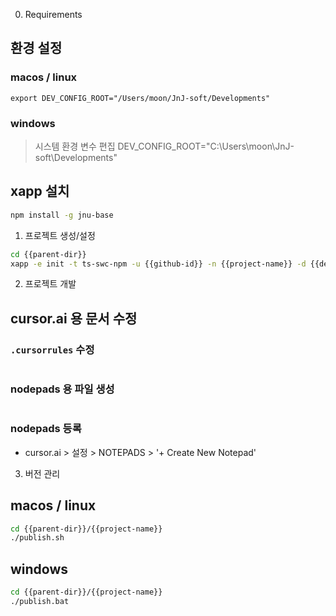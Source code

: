 0. Requirements

## 환경 설정

### macos / linux
```ini:~/.zshrc
export DEV_CONFIG_ROOT="/Users/moon/JnJ-soft/Developments"
```

### windows
> 시스템 환경 변수 편집
DEV_CONFIG_ROOT="C:\Users\moon\JnJ-soft\Developments"


## xapp 설치

```sh
npm install -g jnu-base
```

1. 프로젝트 생성/설정

```sh
cd {{parent-dir}}
xapp -e init -t ts-swc-npm -u {{github-id}} -n {{project-name}} -d {{description}}
```


2. 프로젝트 개발

## cursor.ai 용 문서 수정

### `.cursorrules` 수정
```yaml:.cursorrules
```

### nodepads 용 파일 생성

```md:docs/cursor/requirements.md
```

### nodepads 등록

- cursor.ai > 설정 > NOTEPADS > '+ Create New Notepad'


3. 버전 관리

## macos / linux
```sh
cd {{parent-dir}}/{{project-name}}
./publish.sh
```

## windows

```sh
cd {{parent-dir}}/{{project-name}}
./publish.bat
```


